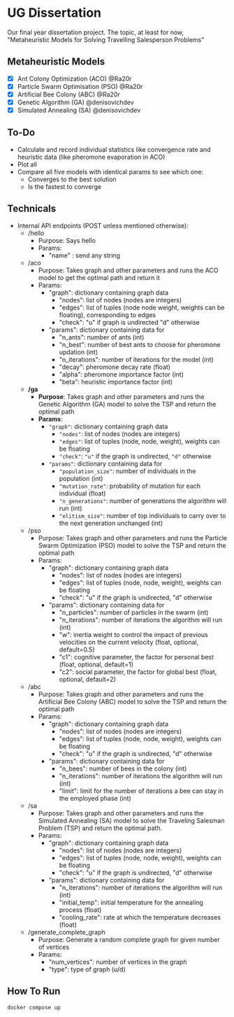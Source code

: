 # UG Dissertation

Our final year dissertation project. The topic, at least for now, "Metaheuristic Models for Solving Travelling Salesperson Problems"

## Metaheuristic Models

- [x] Ant Colony Optimization (ACO)  @Ra20r
- [x] Particle Swarm Optimisation (PSO)  @Ra20r
- [x] Artificial Bee Colony (ABC)  @Ra20r
- [x] Genetic Algorithm (GA)  @denisovichdev
- [x] Simulated Annealing (SA)  @denisovichdev

## To-Do

- Calculate and record individual statistics like convergence rate and heuristic data (like pheromone evaporation in ACO)
- Plot all
- Compare all five models with identical params to see which one:
  - Converges to the best solution
  - Is the fastest to converge

## Technicals

- Internal API endpoints (POST unless mentioned otherwise):
  - /hello
    - Purpose: Says hello
    - Params:
      - "name" : send any string
  - /aco
    - Purpose: Takes graph and other parameters and runs the ACO model to get the optimal path and return it
    - Params:
      - "graph": dictionary containing graph data
        - "nodes": list of nodes (nodes are integers)
        - "edges": list of tuples (node node weight, weights can be floating), corresponding to edges
        - "check": "u" if graph is undirected "d" otherwise
      - "params": dictionary containing data for
        - "n_ants": number of ants (int)
        - "n_best": number of best ants to choose for pheromone updation (int)
        - "n_iterations": number of iterations for the model (int)
        - "decay": pheromone decay rate (float)
        - "alpha": pheromone importance factor (int)
        - "beta": heuristic importance factor (int)
  - **/ga**
    - **Purpose**: Takes graph and other parameters and runs the Genetic Algorithm (GA) model to solve the TSP and return the optimal path
    - **Params**:
      - `"graph"`: dictionary containing graph data
        - `"nodes"`: list of nodes (nodes are integers)
        - `"edges"`: list of tuples (node, node, weight), weights can be floating
        - `"check"`: `"u"` if the graph is undirected, `"d"` otherwise
      - `"params"`: dictionary containing data for
        - `"population_size"`: number of individuals in the population (int)
        - `"mutation_rate"`: probability of mutation for each individual (float)
        - `"n_generations"`: number of generations the algorithm will run (int)
        - `"elitism_size"`: number of top individuals to carry over to the next generation unchanged (int)
  - /pso
    - Purpose: Takes graph and other parameters and runs the Particle Swarm Optimization (PSO) model to solve the TSP and return the optimal path
    - Params:
      - "graph": dictionary containing graph data
        - "nodes": list of nodes (nodes are integers)
        - "edges": list of tuples (node, node, weight), weights can be floating
        - "check": "u" if the graph is undirected, "d" otherwise
      - "params": dictionary containing data for
        - "n_particles": number of particles in the swarm (int)
        - "n_iterations": number of iterations the algorithm will run (int)
        - "w": inertia weight to control the impact of previous velocities on the current velocity (float, optional, default=0.5)
        - "c1": cognitive parameter, the factor for personal best (float, optional, default=1)
        - "c2": social parameter, the factor for global best (float, optional, default=2)
  - /abc
    - Purpose: Takes graph and other parameters and runs the Artificial Bee Colony (ABC) model to solve the TSP and return the optimal path
    - Params:
      - "graph": dictionary containing graph data
        - "nodes": list of nodes (nodes are integers)
        - "edges": list of tuples (node, node, weight), weights can be floating
        - "check": "u" if the graph is undirected, "d" otherwise
      - "params": dictionary containing data for
        - "n_bees": number of bees in the colony (int)
        - "n_iterations": number of iterations the algorithm will run (int)
        - "limit": limit for the number of iterations a bee can stay in the employed phase (int)
  - /sa
    - Purpose: Takes graph and other parameters and runs the Simulated Annealing (SA) model to solve the Traveling Salesman Problem (TSP) and return the optimal path.
    - Params:
      - "graph": dictionary containing graph data
        - "nodes": list of nodes (nodes are integers)
        - "edges": list of tuples (node, node, weight), weights can be floating
        - "check": "u" if the graph is undirected, "d" otherwise
      - "params": dictionary containing data for
        - "n_iterations": number of iterations the algorithm will run (int)
        - "initial_temp": initial temperature for the annealing process (float)
        - "cooling_rate": rate at which the temperature decreases (float)
  - /generate_complete_graph
    - Purpose: Generate a random complete graph for given number of vertices
    - Params:
      - "num_vertices": number of vertices in the graph
      - "type": type of graph (u/d)

## How To Run

```docker compose up```
